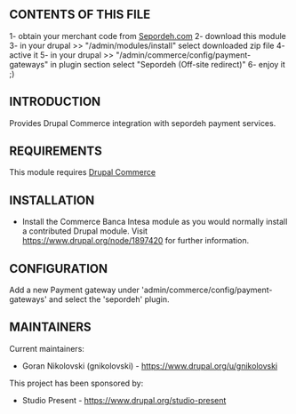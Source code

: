 CONTENTS OF THIS FILE
---------------------

1- obtain your merchant code from  [Sepordeh.com](https://sepordeh.com/)
2- download this module
3- in your drupal >> "/admin/modules/install" select downloaded zip file
4- active it
5- in your drupal >> "/admin/commerce/config/payment-gateways" in plugin section select "Sepordeh (Off-site redirect)"
6- enjoy it ;)


INTRODUCTION
------------

Provides Drupal Commerce integration with sepordeh payment services.


REQUIREMENTS
------------

This module requires [Drupal Commerce](https://drupal.org/project/commerce)


INSTALLATION
------------

 * Install the Commerce Banca Intesa module as you would normally install a
   contributed Drupal module. Visit https://www.drupal.org/node/1897420 for
   further information.


CONFIGURATION
-------------

Add a new Payment gateway under 'admin/commerce/config/payment-gateways' and
select the 'sepordeh' plugin.


MAINTAINERS
-----------

Current maintainers:
 * Goran Nikolovski (gnikolovski) - https://www.drupal.org/u/gnikolovski

This project has been sponsored by:
 * Studio Present - https://www.drupal.org/studio-present
